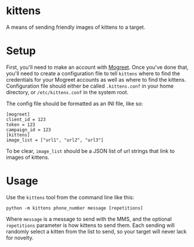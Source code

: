 kittens
=======

A means of sending friendly images of kittens to a target.

Setup
=====

First, you'll need to make an account with [Mogreet](https://developer.mogreet.com).
Once you've done that, you'll need to create a configuration file to tell `kittens`
where to find the credentials for your Mogreet accounts as well as where to find
the kittens. Configuration file should either be called `.kittens.conf` in your
home directory, or `/etc/kittens.conf` in the system root.

The config file should be formatted as an INI file, like so:

    [mogreet]
    client_id = 123
    token = 123
    campaign_id = 123
    [kittens]
    image_list = ["url1", "url2", "url3"]

To be clear, `image_list` should be a JSON list of
url strings that link to images of kittens.

Usage
=====

Use the `kittens` tool from the command line like this:

    python -m kittens phone_number message [repetitions]

Where `message` is a message to send with the MMS, and
the optional `repetitions` parameter is how kittens to
send them. Each sending will randomly select a kitten from
the list to send, so your target will never lack for novelty.